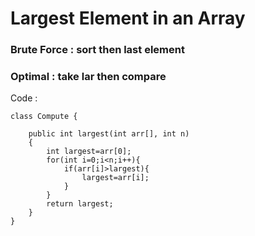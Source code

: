 # Largest Element in an Array
### Brute Force : sort then last element
### Optimal  : take lar then compare
Code : 
```
class Compute {
    
    public int largest(int arr[], int n)
    {
        int largest=arr[0];
        for(int i=0;i<n;i++){
            if(arr[i]>largest){
                largest=arr[i];
            }
        }
        return largest;
    }
}
```
